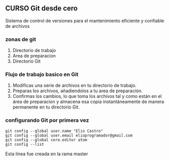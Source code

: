 ## CURSO Git desde cero
Sistema de control de versiones para el mantenimiento eficiente y confiable de archivos

### zonas de git
1. Directorio de trabajo
2. Area de preparacion
3. Directorio Git

### Flujo de trabajo basico en Git
1. Modificas una serie de archivos en tu directorio de trabajo.
2. Preparas los archivos, añadiendolos a tu area de preparación.
3. Confirmas los cambios, lo que toma los archivos tal y como están en el área de preparacion y almacena esa copia instantáneamente de manera permanente en tu directorio Git.

### configurando Git por primera vez
```
git config --global user.name "Elio Castro"
git config --global user.email elioprogramador@gmail.com
git config --global core.editor atom
git config --list
```

Esta linea fue creada en la rama master
